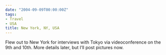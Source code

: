 ```yaml
---
date: "2004-09-09T00:00:00Z"
tags:
- Travel
- USA
title: New York, NY, USA
---
```


Flew out to New York for interviews with Tokyo via videoconference on the 9th
and 10th. More details later, but I’ll post pictures now.  
